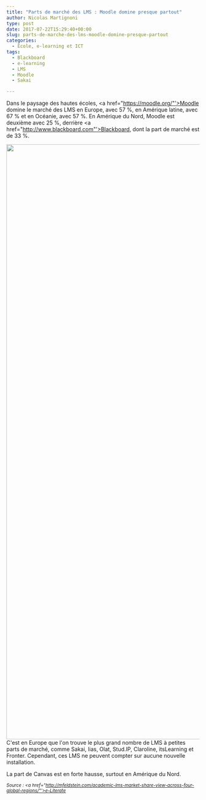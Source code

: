 ```yaml
---
title: "Parts de marché des LMS : Moodle domine presque partout"
author: Nicolas Martignoni
type: post
date: 2017-07-22T15:29:40+00:00
slug: parts-de-marche-des-lms-moodle-domine-presque-partout
categories:
  - École, e-learning et ICT
tags:
  - Blackboard
  - e-learning
  - LMS
  - Moodle
  - Sakai

---
```

Dans le paysage des hautes écoles, <a href="https://moodle.org/"'>Moodle</a> domine le marché des LMS en Europe, avec 57 %, en Amérique latine, avec 67 % et en Océanie, avec 57 %. En Amérique du Nord, Moodle est deuxième avec 25 %, derrière <a href="http://www.blackboard.com"'>Blackboard</a>, dont la part de marché est de 33 %.

[<img class="alignnone wp-image-1365 size-full" src="https://blog.martignoni.net/wp-content/uploads/2017/07/Global-regions-2-1.png" alt="" width="1862" height="1553" srcset="https://blog.martignoni.net/wp-content/uploads/2017/07/Global-regions-2-1.png 1862w, https://blog.martignoni.net/wp-content/uploads/2017/07/Global-regions-2-1-300x250.png 300w, https://blog.martignoni.net/wp-content/uploads/2017/07/Global-regions-2-1-768x641.png 768w, https://blog.martignoni.net/wp-content/uploads/2017/07/Global-regions-2-1-1024x854.png 1024w" sizes="(max-width: 767px) 89vw, (max-width: 1000px) 54vw, (max-width: 1071px) 543px, 580px" />][1]C'est en Europe que l'on trouve le plus grand nombre de LMS à petites parts de marché, comme Sakai, lias, Olat, Stud.IP, Claroline, itsLearning et Fronter. Cependant, ces LMS ne peuvent compter sur aucune nouvelle installation.

La part de Canvas est en forte hausse, surtout en Amérique du Nord.

_<small>Source : <a href="http://mfeldstein.com/academic-lms-market-share-view-across-four-global-regions/"'>e-Literate</a></small>_

 [1]: https://blog.martignoni.net/wp-content/uploads/2017/07/Global-regions-2-1.png

<!--more-->
